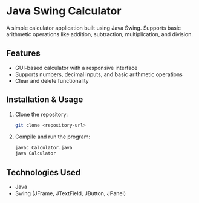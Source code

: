 # Java Swing Calculator

A simple calculator application built using Java Swing. Supports basic arithmetic operations like addition, subtraction, multiplication, and division.

## Features
- GUI-based calculator with a responsive interface
- Supports numbers, decimal inputs, and basic arithmetic operations
- Clear and delete functionality

## Installation & Usage
1. Clone the repository:
   ```sh
   git clone <repository-url>
   ```
2. Compile and run the program:
   ```sh
   javac Calculator.java
   java Calculator
   ```

## Technologies Used
- Java
- Swing (JFrame, JTextField, JButton, JPanel)



